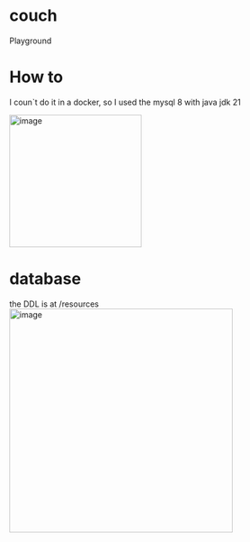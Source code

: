 # couch
Playground

# How to

I coun`t do it in a docker, so I used the mysql 8 with java jdk 21

<img width="235" alt="image" src="https://github.com/brunatofani/couch/assets/4562451/54528fe8-e427-431c-9f53-cc0188682664">

# database
the DDL is at /resources
<img width="397" alt="image" src="https://github.com/brunatofani/couch/assets/4562451/f5ffffca-abab-44fb-8d5f-7a96d9ae1632">


